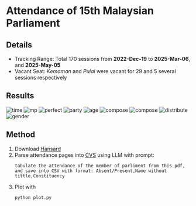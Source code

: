 # Attendance of 15th Malaysian Parliament

## Details
- Tracking Range: Total 170 sessions from **2022-Dec-19** to **2025-Mar-06**, and **2025-May-05**
- Vacant Seat: _Kemaman_ and _Pulai_ were vacant for 29 and 5 several sessions respectively

## Results

![time](static/time.png)
![mp](static/mp.png)
![perfect](static/perfect.png)
![party](static/party.png)
![age](static/age.png)
![compose](static/age_parliament.png)
![compose](static/compose.png)
![distribute](static/distribute.png)
![gender](static/gender.png)

## Method

1. Download [Hansard](https://www.parlimen.gov.my/hansard-dewan-rakyat.html?uweb=dr&arkib=yes)
2. Parse attendance pages into [CVS](dataset) using LLM with prompt:
   ```text
   tabulate the attendance of the member of parliment from this pdf,
   and save into CSV with format: Absent/Present,Name without tittle,Constituency
   ```
3. Plot with 
   ```commandline
   python plot.py
   ```
